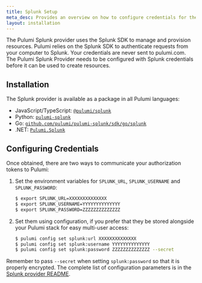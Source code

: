 ```yaml
---
title: Splunk Setup
meta_desc: Provides an overview on how to configure credentials for the Pulumi Splunk Provider.
layout: installation
---
```


The Pulumi Splunk provider uses the Splunk SDK to manage and provision resources.
Pulumi relies on the Splunk SDK to authenticate requests from your computer to Splunk. Your credentials are never sent
to pulumi.com.
The Pulumi Splunk Provider needs to be configured with Splunk credentials
before it can be used to create resources.

## Installation

The Splunk provider is available as a package in all Pulumi languages:

* JavaScript/TypeScript: [`@pulumi/splunk`](https://www.npmjs.com/package/@pulumi/splunk)
* Python: [`pulumi-splunk`](https://pypi.org/project/pulumi-splunk/)
* Go: [`github.com/pulumi/pulumi-splunk/sdk/go/splunk`](https://github.com/pulumi/pulumi-splunk)
* .NET: [`Pulumi.Splunk`](https://www.nuget.org/packages/Pulumi.Splunk)

## Configuring Credentials

Once obtained, there are two ways to communicate your authorization tokens to Pulumi:

1. Set the environment variables for `SPLUNK_URL`, `SPLUNK_USERNAME` and `SPLUNK_PASSWORD`:

    ```bash
    $ export SPLUNK_URL=XXXXXXXXXXXXXX
    $ export SPLUNK_USERNAME=YYYYYYYYYYYYYY
    $ export SPLUNK_PASSWORD=ZZZZZZZZZZZZZZ
    ```

2. Set them using configuration, if you prefer that they be stored alongside your Pulumi stack for easy multi-user access:

    ```bash
    $ pulumi config set splunk:url XXXXXXXXXXXXXX
    $ pulumi config set splunk:username YYYYYYYYYYYYYY
    $ pulumi config set splunk:password ZZZZZZZZZZZZZZ --secret
    ```

Remember to pass `--secret` when setting `splunk:password` so that it is properly encrypted. The complete list of
configuration parameters is in the [Splunk provider README](https://github.com/pulumi/pulumi-splunk/blob/master/README.md).
